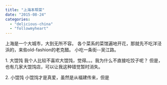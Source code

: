 ```yaml
---
title: "上海本帮菜"
date: "2015-08-24"
categories: 
  - "delicious-china"
  - "followmyheart"
---
```


上海是一个大城市，大到无所不容。 各个菜系的菜馆遍地开花，那就先不吃洋泾浜的，来些old-fashion的老克醋。 小吃一条街--吴江路。

1\. 大馄饨 我个人比较不喜欢大馄饨，觉得。。。我为什么不直接吃饺子呢？ 但是，也有几家大馄饨店，可以让我这种错觉暂时消失。

2\. 小馄饨 小馄饨才是真爱，虽然是从福建传来，但是
